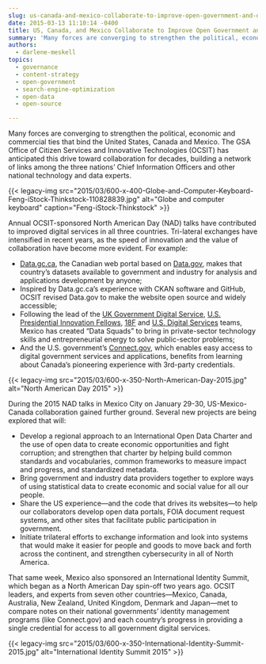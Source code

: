 ```yaml
---
slug: us-canada-and-mexico-collaborate-to-improve-open-government-and-digital-services
date: 2015-03-13 11:10:14 -0400
title: US, Canada, and Mexico Collaborate to Improve Open Government and Digital Services
summary: 'Many forces are converging to strengthen the political, economic and commercial ties that bind the United States, Canada and Mexico. The GSA Office of Citizen Services and Innovative Technologies (OCSIT) has anticipated this drive toward collaboration for decades, building a network of links among the three nations’ Chief Information Officers and other national technology and data experts.'
authors:
  - darlene-meskell
topics:
  - governance
  - content-strategy
  - open-government
  - search-engine-optimization
  - open-data
  - open-source

---
```


Many forces are converging to strengthen the political, economic and commercial ties that bind the United States, Canada and Mexico. The GSA Office of Citizen Services and Innovative Technologies (OCSIT) has anticipated this drive toward collaboration for decades, building a network of links among the three nations’ Chief Information Officers and other national technology and data experts.

{{< legacy-img src="2015/03/600-x-400-Globe-and-Computer-Keyboard-Feng-iStock-Thinkstock-110828839.jpg" alt="Globe and computer keyboard" caption="Feng-iStock-Thinkstock" >}}

Annual OCSIT-sponsored North American Day (NAD) talks have contributed to improved digital services in all three countries. Tri-lateral exchanges have intensified in recent years, as the speed of innovation and the value of collaboration have become more evident. For example:

  * [Data.gc.ca](http://open.canada.ca/en), the Canadian web portal based on [Data.gov](http://www.data.gov/), makes that country’s datasets available to government and industry for analysis and applications development by anyone;
  * Inspired by Data.gc.ca’s experience with CKAN software and GitHub, OCSIT revised Data.gov to make the website open source and widely accessible;
  * Following the lead of the [UK Government Digital Service](https://gds.blog.gov.uk/about/), [U.S. Presidential Innovation Fellows](https://www.whitehouse.gov/innovationfellows), [18F](https://18f.gsa.gov/) and [U.S. Digital Services](http://www.whitehouse.gov/digital/united-states-digital-service) teams, Mexico has created “Data Squads” to bring in private-sector technology skills and entrepreneurial energy to solve public-sector problems;
  * And the U.S. government’s [Connect.gov](https://www.connect.gov/), which enables easy access to digital government services and applications, benefits from learning about Canada’s pioneering experience with 3rd-party credentials.

{{< legacy-img src="2015/03/600-x-350-North-American-Day-2015.jpg" alt="North American Day 2015" >}}

During the 2015 NAD talks in Mexico City on January 29-30, US-Mexico-Canada collaboration gained further ground. Several new projects are being explored that will:

  * Develop a regional approach to an International Open Data Charter and the use of open data to create economic opportunities and fight corruption; and strengthen that charter by helping build common standards and vocabularies, common frameworks to measure impact and progress, and standardized metadata.
  * Bring government and industry data providers together to explore ways of using statistical data to create economic and social value for all our people.
  * Share the US experience—and the code that drives its websites—to help our collaborators develop open data portals, FOIA document request systems, and other sites that facilitate public participation in government.
  * Initiate trilateral efforts to exchange information and look into systems that would make it easier for people and goods to move back and forth across the continent, and strengthen cybersecurity in all of North America.

That same week, Mexico also sponsored an International Identity Summit, which began as a North American Day spin-off two years ago. OCSIT leaders, and experts from seven other countries—Mexico, Canada, Australia, New Zealand, United Kingdom, Denmark and Japan—met to compare notes on their national governments’ identity management programs (like Connect.gov) and each country’s progress in providing a single credential for access to all government digital services.

{{< legacy-img src="2015/03/600-x-350-International-Identity-Summit-2015.jpg" alt="International Identity Summit 2015" >}}
